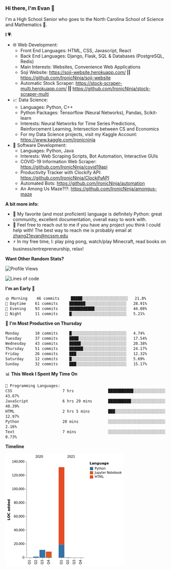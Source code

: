 ### Hi there, I'm Evan 👋

I'm a High School Senior who goes to the North Carolina School of Science and Mathematics 🏫.

**I 💗**:
  - 🌐 Web Development: 
    - Front End Languages: HTML, CSS, Javascript, React
    - Back End Languages: Django, Flask, SQL & Databases (PostgreSQL, Redis)
    - Main Interests: Websites, Convenience Web Applications
    - Soji Website: https://soji-website.herokuapp.com/ **||** https://github.com/IronicNinja/soji-website
    - Automatic Stock Scraper: https://stock-scraper-multi.herokuapp.com/ **||** https://github.com/IronicNinja/stock-scraper-multi
  - 📈 Data Science: 
    - Languages: Python, C++
    - Python Packages: Tensorflow (Neural Networks), Pandas, Scikit-learn
    - Interests: Neural Networks for Time Series Predictions, Reinforcement Learning, Intersection between CS and Economics
    - For my Data Science projects, visit my Kaggle Account: https://www.kaggle.com/ironicninja
  - 🤖 Software Development: 
    - Languages: Python, Java
    - Interests: Web Scraping Scripts, Bot Automation, Interactive GUIs
    - COVID-19 Information Web Scraper: https://github.com/IronicNinja/covid19api
    - Productivity Tracker with Clockify API: https://github.com/IronicNinja/ClockifyAPI
    - Automated Bots: https://github.com/IronicNinja/automation
    - An Among Us Maze?!?: https://github.com/IronicNinja/amongus-maze
  
**A bit more info:**
- 🐍 My favorite (and most proficient) language is definitely Python: great community, excellent documentation, overall easy to work with.
- 👯 Feel free to reach out to me if you have any project you think I could help with! The best way to reach me is probably email at zhang21evan@ncssm.edu
- ⚡ In my free time, I: play ping pong, watch/play Minecraft, read books on business/entrepreneurship, relax!

**Want Other Random Stats?**
<!--START_SECTION:waka-->
![Profile Views](http://img.shields.io/badge/Profile%20Views-1-blue)

![Lines of code](https://img.shields.io/badge/From%20Hello%20World%20I%27ve%20Written-153152%20lines%20of%20code-blue)

**I'm an Early 🐤** 

```text
🌞 Morning    46 commits     █████░░░░░░░░░░░░░░░░░░░░   21.8% 
🌆 Daytime    61 commits     ███████░░░░░░░░░░░░░░░░░░   28.91% 
🌃 Evening    93 commits     ███████████░░░░░░░░░░░░░░   44.08% 
🌙 Night      11 commits     █░░░░░░░░░░░░░░░░░░░░░░░░   5.21%

```
📅 **I'm Most Productive on Thursday** 

```text
Monday       10 commits     █░░░░░░░░░░░░░░░░░░░░░░░░   4.74% 
Tuesday      37 commits     ████░░░░░░░░░░░░░░░░░░░░░   17.54% 
Wednesday    43 commits     █████░░░░░░░░░░░░░░░░░░░░   20.38% 
Thursday     51 commits     ██████░░░░░░░░░░░░░░░░░░░   24.17% 
Friday       26 commits     ███░░░░░░░░░░░░░░░░░░░░░░   12.32% 
Saturday     12 commits     █░░░░░░░░░░░░░░░░░░░░░░░░   5.69% 
Sunday       32 commits     ███░░░░░░░░░░░░░░░░░░░░░░   15.17%

```


📊 **This Week I Spent My Time On** 

```text
💬 Programming Languages: 
CSS                      7 hrs               ███████████░░░░░░░░░░░░░░   43.67% 
JavaScript               6 hrs 29 mins       ██████████░░░░░░░░░░░░░░░   40.39% 
HTML                     2 hrs 5 mins        ███░░░░░░░░░░░░░░░░░░░░░░   12.97% 
Python                   20 mins             ░░░░░░░░░░░░░░░░░░░░░░░░░   2.16% 
Text                     7 mins              ░░░░░░░░░░░░░░░░░░░░░░░░░   0.73%

```

**Timeline**

![Chart not found](https://raw.githubusercontent.com/IronicNinja/IronicNinja/main/charts/bar_graph.png) 


<!--END_SECTION:waka-->
